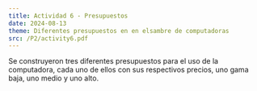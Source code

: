 ```yaml
---
title: Actividad 6 - Presupuestos
date: 2024-08-13
theme: Diferentes presupuestos en en elsambre de computadoras
src: /P2/activity6.pdf
---
```


Se construyeron tres diferentes presupuestos para el uso de la computadora, cada uno de ellos con sus respectivos precios, uno gama baja, uno medio y uno alto.


